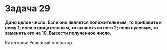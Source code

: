 # Задача 29

**Дано целое число. Если оно является положительным, то прибавить к нему 1; если отрицательным, то вычесть из него 2; если нулевым, то заменить его на 10. Вывести полученное число.**

Категория: Условный оператор.